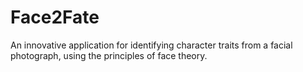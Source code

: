 # Face2Fate
An innovative application for identifying character traits from a facial photograph, using the principles of face theory.

